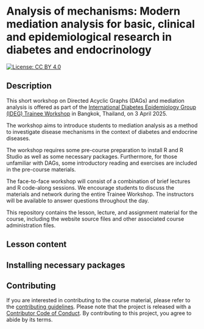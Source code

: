 # Analysis of mechanisms: Modern mediation analysis for basic, clinical and epidemiological research in diabetes and endocrinology

[![License: CC BY
4.0](https://img.shields.io/badge/License-CC%20BY%204.0-lightgrey.svg)](https://creativecommons.org/licenses/by/4.0/)

## Description
This short workshop on Directed Acyclic Graphs (DAGs) and mediation analysis
is offered as part of the [International Diabetes Epidemiology Group (IDEG) 
Trainee Workshop](https://www.ideg-diabetes.org/idegtraineeworkshop) in 
Bangkok, Thailand, on 3 April 2025.

The workshop aims to introduce students to mediation analysis as a method to
investigate disease mechanisms in the context of diabetes and endocrine diseases.

The workshop requires some pre-course preparation to install R and R Studio as well as
some necessary packages. Furthermore, for those unfamiliar with DAGs, some introductory
reading and exercises are included in the pre-course materials.

The face-to-face workshop will consist of a combination of brief lectures and R code-along sessions.
We encourage students to discuss the materials and network during the entire Trainee Workshop.
The instructors will be available to answer questions throughout the day.

This repository contains the lesson, lecture, and assignment material
for the course, including the website source files and other associated
course administration files.

## Lesson content


## Installing necessary packages


## Contributing

If you are interested in contributing to the course material, please
refer to the [contributing guidelines](CONTRIBUTING.md). Please note
that the project is released with a [Contributor Code of
Conduct](CODE_OF_CONDUCT.md). By contributing to this project, you agree
to abide by its terms.
